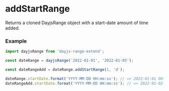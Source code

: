 # addStartRange
Returns a cloned DayjsRange object with a start-date amount of time added.

### Example
```ts
import dayjsRange from 'dayjs-range-extend';

const dateRange = dayjsRange('2022-01-01', '2022-01-05');

const dateRangeAdd = dateRange.addStartRange(1, 'd');

dateRange.startDate.format('YYYY-MM-DD HH:mm:ss'); // => 2022-01-01 00:00:00
dateRangeAdd.startDate.format('YYYY-MM-DD HH:mm:ss'); // => 2022-01-02 00:00:00
```
